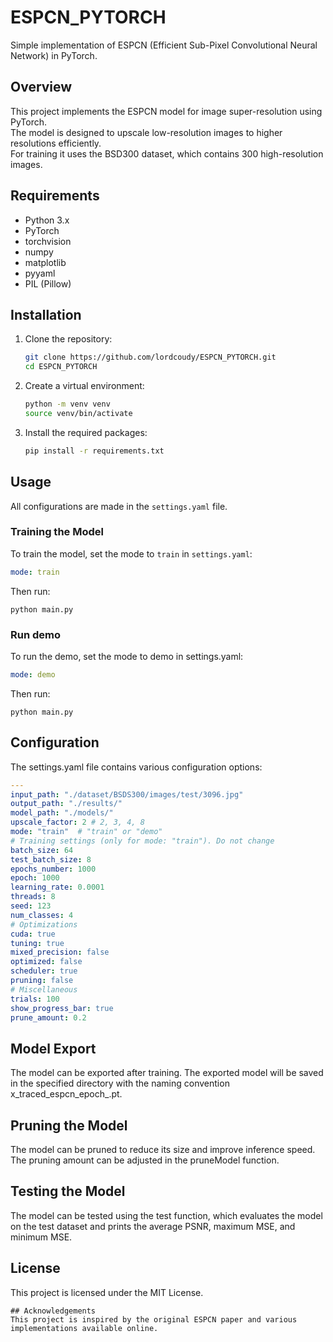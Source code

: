 # ESPCN_PYTORCH

Simple implementation of ESPCN (Efficient Sub-Pixel Convolutional Neural Network) in PyTorch.

## Overview
This project implements the ESPCN model for image super-resolution using PyTorch.\
The model is designed to upscale low-resolution images to higher resolutions efficiently.\
For training it uses the BSD300 dataset, which contains 300 high-resolution images.

## Requirements
- Python 3.x
- PyTorch
- torchvision
- numpy
- matplotlib
- pyyaml
- PIL (Pillow)

## Installation
1. Clone the repository:
    ```bash
    git clone https://github.com/lordcoudy/ESPCN_PYTORCH.git
    cd ESPCN_PYTORCH
    ```
2. Create a virtual environment:
    ```bash
    python -m venv venv
    source venv/bin/activate
    ```

3. Install the required packages:
    ```bash
    pip install -r requirements.txt
    ```

## Usage
All configurations are made in the `settings.yaml` file.

### Training the Model
To train the model, set the mode to `train` in `settings.yaml`:
```yaml
mode: train
```
Then run:
```commandline
python main.py
```
### Run demo
To run the demo, set the mode to demo in settings.yaml:
```yaml
mode: demo
```
Then run:
```commandline
python main.py
```
## Configuration
The settings.yaml file contains various configuration options:
```yaml
---
input_path: "./dataset/BSDS300/images/test/3096.jpg"
output_path: "./results/"
model_path: "./models/"
upscale_factor: 2 # 2, 3, 4, 8
mode: "train"  # "train" or "demo"
# Training settings (only for mode: "train"). Do not change
batch_size: 64
test_batch_size: 8
epochs_number: 1000
epoch: 1000
learning_rate: 0.0001
threads: 8
seed: 123
num_classes: 4
# Optimizations
cuda: true
tuning: true
mixed_precision: false
optimized: false
scheduler: true
pruning: false
# Miscellaneous
trials: 100
show_progress_bar: true
prune_amount: 0.2
```
## Model Export
The model can be exported after training. The exported model will be saved in the specified directory with the naming convention x_traced_espcn_epoch_<epoch>.pt.
## Pruning the Model
The model can be pruned to reduce its size and improve inference speed. The pruning amount can be adjusted in the pruneModel function. 
## Testing the Model
The model can be tested using the test function, which evaluates the model on the test dataset and prints the average PSNR, maximum MSE, and minimum MSE.
## License
This project is licensed under the MIT License.
```
## Acknowledgements
This project is inspired by the original ESPCN paper and various implementations available online.
```
